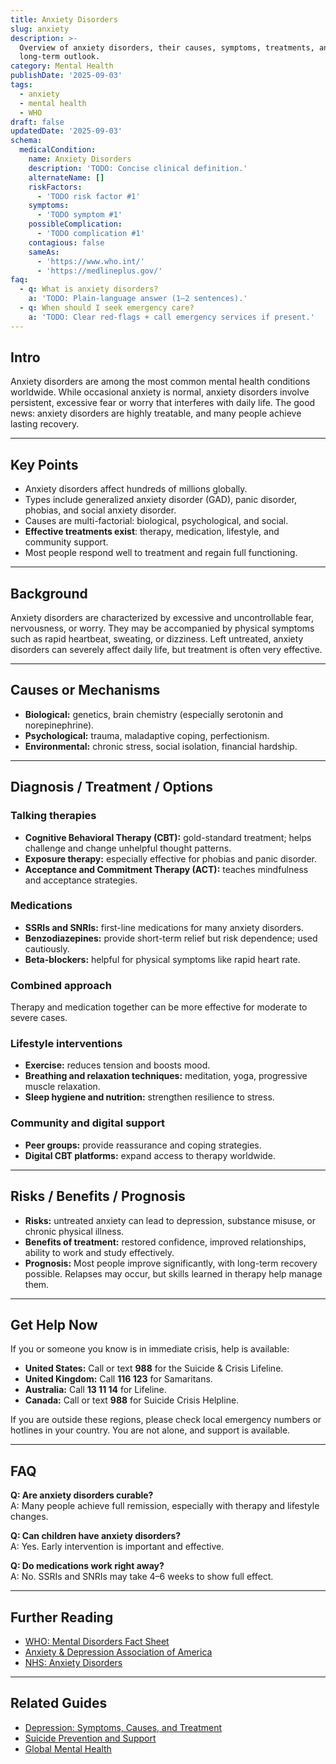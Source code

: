 ```yaml
---
title: Anxiety Disorders
slug: anxiety
description: >-
  Overview of anxiety disorders, their causes, symptoms, treatments, and
  long-term outlook.
category: Mental Health
publishDate: '2025-09-03'
tags:
  - anxiety
  - mental health
  - WHO
draft: false
updatedDate: '2025-09-03'
schema:
  medicalCondition:
    name: Anxiety Disorders
    description: 'TODO: Concise clinical definition.'
    alternateName: []
    riskFactors:
      - 'TODO risk factor #1'
    symptoms:
      - 'TODO symptom #1'
    possibleComplication:
      - 'TODO complication #1'
    contagious: false
    sameAs:
      - 'https://www.who.int/'
      - 'https://medlineplus.gov/'
faq:
  - q: What is anxiety disorders?
    a: 'TODO: Plain-language answer (1–2 sentences).'
  - q: When should I seek emergency care?
    a: 'TODO: Clear red-flags + call emergency services if present.'
---
```

## Intro
Anxiety disorders are among the most common mental health conditions worldwide. While occasional anxiety is normal, anxiety disorders involve persistent, excessive fear or worry that interferes with daily life. The good news: anxiety disorders are highly treatable, and many people achieve lasting recovery.

---

## Key Points
- Anxiety disorders affect hundreds of millions globally.  
- Types include generalized anxiety disorder (GAD), panic disorder, phobias, and social anxiety disorder.  
- Causes are multi-factorial: biological, psychological, and social.  
- **Effective treatments exist**: therapy, medication, lifestyle, and community support.  
- Most people respond well to treatment and regain full functioning.  

---

## Background
Anxiety disorders are characterized by excessive and uncontrollable fear, nervousness, or worry. They may be accompanied by physical symptoms such as rapid heartbeat, sweating, or dizziness. Left untreated, anxiety disorders can severely affect daily life, but treatment is often very effective.

---

## Causes or Mechanisms
- **Biological:** genetics, brain chemistry (especially serotonin and norepinephrine).  
- **Psychological:** trauma, maladaptive coping, perfectionism.  
- **Environmental:** chronic stress, social isolation, financial hardship.  

---

## Diagnosis / Treatment / Options
### Talking therapies
- **Cognitive Behavioral Therapy (CBT):** gold-standard treatment; helps challenge and change unhelpful thought patterns.  
- **Exposure therapy:** especially effective for phobias and panic disorder.  
- **Acceptance and Commitment Therapy (ACT):** teaches mindfulness and acceptance strategies.  

### Medications
- **SSRIs and SNRIs:** first-line medications for many anxiety disorders.  
- **Benzodiazepines:** provide short-term relief but risk dependence; used cautiously.  
- **Beta-blockers:** helpful for physical symptoms like rapid heart rate.  

### Combined approach
Therapy and medication together can be more effective for moderate to severe cases.  

### Lifestyle interventions
- **Exercise:** reduces tension and boosts mood.  
- **Breathing and relaxation techniques:** meditation, yoga, progressive muscle relaxation.  
- **Sleep hygiene and nutrition:** strengthen resilience to stress.  

### Community and digital support
- **Peer groups:** provide reassurance and coping strategies.  
- **Digital CBT platforms:** expand access to therapy worldwide.  

---

## Risks / Benefits / Prognosis
- **Risks:** untreated anxiety can lead to depression, substance misuse, or chronic physical illness.  
- **Benefits of treatment:** restored confidence, improved relationships, ability to work and study effectively.  
- **Prognosis:** Most people improve significantly, with long-term recovery possible. Relapses may occur, but skills learned in therapy help manage them. 

---

## Get Help Now
If you or someone you know is in immediate crisis, help is available:

- **United States:** Call or text **988** for the Suicide & Crisis Lifeline.  
- **United Kingdom:** Call **116 123** for Samaritans.  
- **Australia:** Call **13 11 14** for Lifeline.  
- **Canada:** Call or text **988** for Suicide Crisis Helpline.  

If you are outside these regions, please check local emergency numbers or hotlines in your country. You are not alone, and support is available.

---

## FAQ
**Q: Are anxiety disorders curable?**  
A: Many people achieve full remission, especially with therapy and lifestyle changes.  

**Q: Can children have anxiety disorders?**  
A: Yes. Early intervention is important and effective.  

**Q: Do medications work right away?**  
A: No. SSRIs and SNRIs may take 4–6 weeks to show full effect.  

---

## Further Reading
- [WHO: Mental Disorders Fact Sheet](https://www.who.int/news-room/fact-sheets/detail/mental-disorders)  
- [Anxiety & Depression Association of America](https://adaa.org/)  
- [NHS: Anxiety Disorders](https://www.nhs.uk/mental-health/conditions/anxiety/)  

---

## Related Guides
- [Depression: Symptoms, Causes, and Treatment](/guides/depression)  
- [Suicide Prevention and Support](/guides/suicide-prevention)  
- [Global Mental Health](/guides/global-mental-health)  
